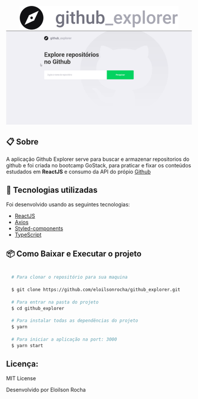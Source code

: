 <section align="center">
  <img src="src/assets/logo.svg">
</section>

<section>
  <img src="src/assets/ShowGithubExplorer.gif">
</section>

## 📋 Sobre

A aplicação Github Explorer serve para buscar e armazenar repositorios do github e foi criada no bootcamp GoStack, para praticar e fixar os conteúdos estudados em **ReactJS** e consumo da API do própio [Github](https://api.github.com)


## 🚀 Tecnologias utilizadas

Foi desenvolvido usando as seguintes tecnologias:

- [ReactJS](https://pt-br.reactjs.org)
- [Axios](https://github.com/axios/axios)
- [Styled-components](https://styled-components.com)
- [TypeScript](https://www.typescriptlang.org)


## 📦 Como Baixar e Executar o projeto

```bash

  # Para clonar o repositório para sua maquina

  $ git clone https://github.com/eloilsonrocha/github_explorer.git

  # Para entrar na pasta do projeto
  $ cd github_explorer

  # Para instalar todas as dependências do projeto
  $ yarn

  # Para iniciar a aplicação na port: 3000
  $ yarn start

```


## Licença:

MIT License

Desenvolvido por Eloilson Rocha
